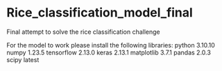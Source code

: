 # Rice_classification_model_final
Final attempt to solve the rice classification challenge

For the model to work please install the following libraries:
python 3.10.10
numpy 1.23.5
tensorflow 2.13.0
keras 2.13.1
matplotlib 3.7.1
pandas 2.0.3
scipy latest

